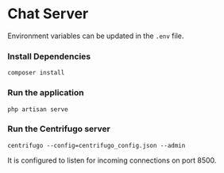 # Chat Server

Environment variables can be updated in the `.env` file.

### Install Dependencies
```
composer install
```

### Run the application
```
php artisan serve
```

### Run the Centrifugo server
```
centrifugo --config=centrifugo_config.json --admin  
```
It is configured to listen for incoming connections on port 8500.

